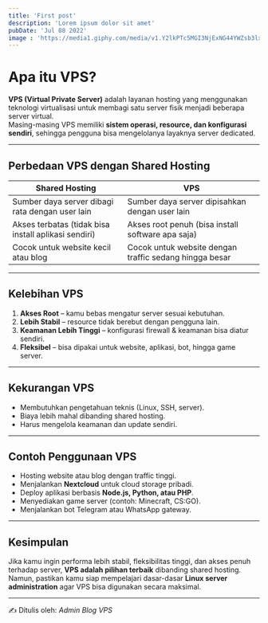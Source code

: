 ```yaml
---
title: 'First post'
description: 'Lorem ipsum dolor sit amet'
pubDate: 'Jul 08 2022'
image : 'https://media1.giphy.com/media/v1.Y2lkPTc5MGI3NjExNG44YWZsb3lxMnA4cXE5dGhuOHg5OW4wYmZlbWZ4ZzRxdnRlbWYxdSZlcD12MV9pbnRlcm5hbF9naWZfYnlfaWQmY3Q9Zw/VbnUQpnihPSIgIXuZv/giphy.gif'
---
```




# Apa itu VPS?

**VPS (Virtual Private Server)** adalah layanan hosting yang menggunakan teknologi virtualisasi untuk membagi satu server fisik menjadi beberapa server virtual.  
Masing-masing VPS memiliki **sistem operasi, resource, dan konfigurasi sendiri**, sehingga pengguna bisa mengelolanya layaknya server dedicated.

---

## Perbedaan VPS dengan Shared Hosting

| Shared Hosting | VPS |
|----------------|-----|
| Sumber daya server dibagi rata dengan user lain | Sumber daya server dipisahkan dengan user lain |
| Akses terbatas (tidak bisa install aplikasi sendiri) | Akses root penuh (bisa install software apa saja) |
| Cocok untuk website kecil atau blog | Cocok untuk website dengan traffic sedang hingga besar |

---

## Kelebihan VPS

1. **Akses Root** – kamu bebas mengatur server sesuai kebutuhan.  
2. **Lebih Stabil** – resource tidak berebut dengan pengguna lain.  
3. **Keamanan Lebih Tinggi** – konfigurasi firewall & keamanan bisa diatur sendiri.  
4. **Fleksibel** – bisa dipakai untuk website, aplikasi, bot, hingga game server.  

---

## Kekurangan VPS

- Membutuhkan pengetahuan teknis (Linux, SSH, server).  
- Biaya lebih mahal dibanding shared hosting.  
- Harus mengelola keamanan dan update sendiri.  

---

## Contoh Penggunaan VPS

- Hosting website atau blog dengan traffic tinggi.  
- Menjalankan **Nextcloud** untuk cloud storage pribadi.  
- Deploy aplikasi berbasis **Node.js, Python, atau PHP**.  
- Menyediakan game server (contoh: Minecraft, CS:GO).  
- Menjalankan bot Telegram atau WhatsApp gateway.  

---

## Kesimpulan

Jika kamu ingin performa lebih stabil, fleksibilitas tinggi, dan akses penuh terhadap server, **VPS adalah pilihan terbaik** dibanding shared hosting.  
Namun, pastikan kamu siap mempelajari dasar-dasar **Linux server administration** agar VPS bisa digunakan secara maksimal.

---

✍️ Ditulis oleh: *Admin Blog VPS*
